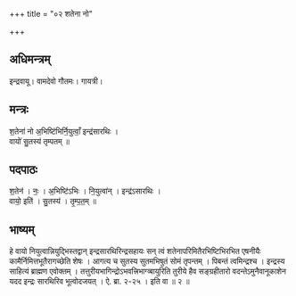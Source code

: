 +++
title = "०२ शतेना नो"

+++
## अधिमन्त्रम्
इन्द्रवायू। वामदेवो गौतमः। गायत्री।

## मन्त्रः
श॒तेना॑ नो अ॒भिष्टि॑भिर्नि॒युत्वाँ॒ इन्द्र॑सारथिः ।  
वायो॑ सु॒तस्य॑ तृम्पतम् ॥

## पदपाठः
श॒तेन॑ । नः॒ । अ॒भिष्टि॑ऽभिः । नि॒युत्वा॑न् । इन्द्र॑ऽसारथिः ।  
वायो॒ इति॑ । सु॒तस्य॑ । तृ॒म्प॒त॒म् ॥

## भाष्यम्
हे वायो नियुत्वान्नियुद्भिस्तद्वान् इन्द्रसारथिरिन्द्रसहायः सन् त्वं शतेनापरिमितैरभिष्टिभिरभित एषनीयैः कामैर्निमित्तभूतैरागच्छेति शेषः । आगत्य च सुतस्य सुतमभिषुतं सोमं तृपन्तम् । पिबन्तं त्वमिन्द्रश्च । इन्द्रस्य साहित्यं ब्राह्मण एवोक्तम् । तत्तुरीयभागिन्द्रोऽभवत्त्रिभाग्व्बायुरिति तुरीये हैव सङ्ग्रहीतारो वदन्तेऽमुनैवानूकाशेन यदद इन्द्रः सारथिरिव भूत्वोदजयत् । ऐ. ब्रा. २-२५ । इति वा ॥ २ ॥
